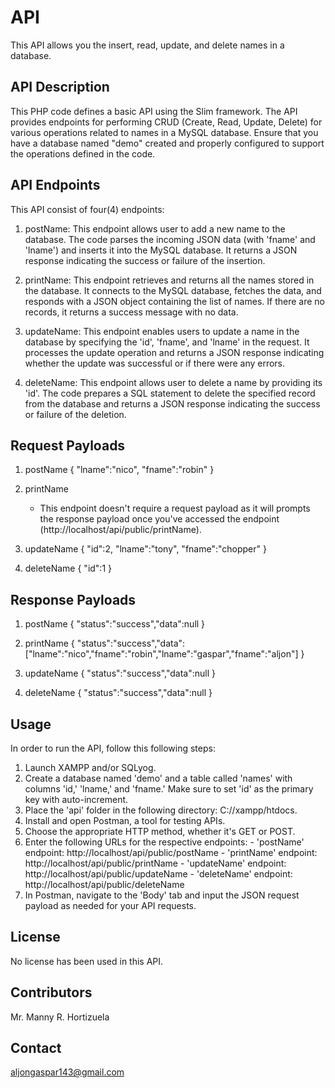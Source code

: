# API 
This API allows you the insert, read, update, and delete names in a database.

## API Description
This PHP code defines a basic API using the Slim framework. The API provides endpoints for performing CRUD (Create, Read, Update, Delete) for various operations related to names in a MySQL database. Ensure that you have a database named "demo" created and properly configured to support the operations defined in the code.

## API Endpoints
This API consist of four(4) endpoints:

1. postName:    This endpoint allows user to add a new name to the database. The code parses the incoming JSON data (with 'fname' and 'lname') and inserts it into the MySQL database. It returns a JSON response indicating the success or failure of the insertion.

2. printName:   This endpoint retrieves and returns all the names stored in the database. It connects to the MySQL database, fetches the data, and responds with a JSON object containing the list of names. If there are no records, it returns a success message with no data.

3. updateName:  This endpoint enables users to update a name in the database by specifying the 'id', 'fname', and 'lname' in the request. It processes the update operation and returns a JSON response indicating whether the update was successful or if there were any errors.

4. deleteName:  This endpoint allows user to delete a name by providing its 'id'. The code prepares a SQL statement to delete the specified record from the database and returns a JSON response indicating the success or failure of the deletion.

## Request Payloads
1. postName
   {
  "lname":"nico",
   "fname":"robin"
   }

2. printName
   - This endpoint doesn't require a request payload as it will prompts the response payload once you've accessed the endpoint
     (http://localhost/api/public/printName).
  
3. updateName
   {
   "id":2,
   "lname":"tony",
   "fname":"chopper"
   }

4. deleteName
   {
   "id":1
   }

## Response Payloads
1. postName
   {
   "status":"success","data":null
   }

2. printName
   {
   "status":"success","data":["lname":"nico","fname":"robin","lname":"gaspar","fname":"aljon"]
   }

3. updateName
   {
   "status":"success","data":null
   }

5. deleteName
   {
   "status":"success","data":null
   }

## Usage
In order to run the API, follow this following steps:

   1. Launch XAMPP and/or SQLyog.
   2. Create a database named 'demo' and a table called 'names' with columns 'id,' 'lname,' and 'fname.' Make sure to set 'id' as the primary key with auto-increment.
   3. Place the 'api' folder in the following directory: C://xampp/htdocs.
   4. Install and open Postman, a tool for testing APIs.
   5. Choose the appropriate HTTP method, whether it's GET or POST.
   6. Enter the following URLs for the respective endpoints:
          - 'postName' endpoint: http://localhost/api/public/postName
          - 'printName' endpoint: http://localhost/api/public/printName
          - 'updateName' endpoint: http://localhost/api/public/updateName
          - 'deleteName' endpoint: http://localhost/api/public/deleteName
   7. In Postman, navigate to the 'Body' tab and input the JSON request payload as needed for your API requests.

## License
No license has been used in this API.

## Contributors
Mr. Manny R. Hortizuela

## Contact
aljongaspar143@gmail.com
